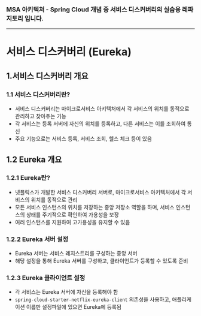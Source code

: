 ### MSA 아키텍쳐 - Spring Cloud 개념 중 서비스 디스커버리의 실습용 레파지토리 입니다.
---
# 서비스 디스커버리 (Eureka)

## 1.서비스 디스커버리 개요

### 1.1 서비스 디스커버리란?

- 서비스 디스커버리는 마이크로서비스 아키텍처에서 각 서비스의 위치를 동적으로 관리하고 찾아주는 기능
- 각 서비스는 등록 서버에 자신의 위치를 등록하고, 다른 서비스는 이를 조회하여 통신
- 주요 기능으로는 서비스 등록, 서비스 조회, 헬스 체크 등이 있음

## 1.2 Eureka 개요

### 1.2.1 Eureka란?

- 넷플릭스가 개발한 서비스 디스커버리 서버로, 마이크로서비스 아키텍처에서 각 서비스의 위치를 동적으로 관리
- 모든 서비스 인스턴스의 위치를 저장하는 중앙 저장소 역할을 하며, 서비스 인스턴스의 상태를 주기적으로 확인하여 가용성을 보장
- 여러 인스턴스를 지원하여 고가용성을 유지할 수 있음

### 1.2.2 Eureka 서버 설정

- Eureka 서버는 서비스 레지스트리를 구성하는 중앙 서버
- 해당 설정을 통해 Eureka 서버를 구성하고, 클라이언트가 등록할 수 있도록 준비

### 1.2.3 Eureka 클라이언트 설정

- 각 서비스는 Eureka 서버에 자신을 등록해야 함
- `spring-cloud-starter-netflix-eureka-client` 의존성을 사용하고, 애플리케이션 이름만 설정파일에 있으면 Eureka에 등록됨



  
